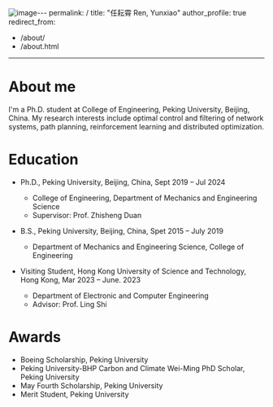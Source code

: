 ![image](https://github.com/Renyunxiao/Renyunxiao.github.io/assets/22235970/166dbb67-e604-493c-b97c-fa5df52bc408)---
permalink: /
title: "任耘霄 Ren, Yunxiao"
author_profile: true
redirect_from: 
  - /about/
  - /about.html
---

About me
======
I'm a Ph.D. student at College of Engineering, Peking University, Beijing, China. My research interests include optimal control and filtering of network systems, path
planning, reinforcement learning and distributed optimization.


Education
======
* Ph.D., Peking University, Beijing, China, Sept 2019 – Jul 2024
  - College of Engineering, Department of Mechanics and Engineering Science
  - Supervisor: Prof. Zhisheng Duan

* B.S., Peking University, Beijing, China, Spet 2015 – July 2019
  - Department of Mechanics and Engineering Science, College of Engineering
 
* Visiting Student, Hong Kong University of Science and Technology, Hong Kong, Mar 2023 – June. 2023
  - Department of Electronic and Computer Engineering
  - Advisor: Prof. Ling Shi

Awards
======
* Boeing Scholarship, Peking University
* Peking University-BHP Carbon and Climate Wei-Ming PhD Scholar, Peking University
* May Fourth Scholarship, Peking University
* Merit Student, Peking University



